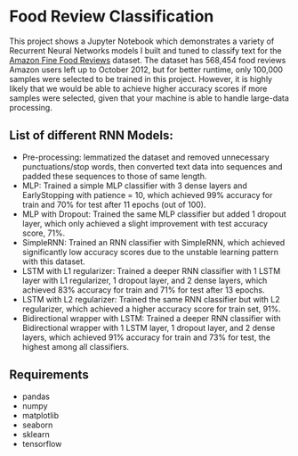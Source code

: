 # Food Review Classification

This project shows a Jupyter Notebook which demonstrates a variety of Recurrent Neural Networks models I built and tuned to classify text for the [Amazon Fine Food Reviews](https://www.kaggle.com/snap/amazon-fine-food-reviews) dataset. The dataset has 568,454 food reviews Amazon users left up to October 2012, but for better runtime, only 100,000 samples were selected to be trained in this project. However, it is highly likely that we would be able to achieve higher accuracy scores if more samples were selected, given that your machine is able to handle large-data processing.

## List of different RNN Models:

* Pre-processing: lemmatized the dataset and removed unnecessary punctuations/stop words, then converted text data into sequences and padded these sequences to those of same length.
* MLP: Trained a simple MLP classifier with 3 dense layers and EarlyStopping with patience = 10, which achieved 99% accuracy for train and 70% for test after 11 epochs (out of 100).
* MLP with Dropout: Trained the same MLP classifier but added 1 dropout layer, which only achieved a slight improvement with test accuracy score, 71%.
* SimpleRNN: Trained an RNN classifier with SimpleRNN, which achieved significantly low accuracy scores due to the unstable learning pattern with this dataset.
* LSTM with L1 regularizer: Trained a deeper RNN classifier with 1 LSTM layer with L1 regularizer, 1 dropout layer, and 2 dense layers, which achieved 83% accuracy for train and 71% for test after 13 epochs.
* LSTM with L2 regularizer: Trained the same RNN classifier but with L2 regularizer, which achieved a higher accuracy score for train set, 91%.
* Bidirectional wrapper with LSTM: Trained a deeper RNN classifier with Bidirectional wrapper with 1 LSTM layer, 1 dropout layer, and 2 dense layers, which achieved 91% accuracy for train and 73% for test, the highest among all classifiers.

## Requirements

* pandas
* numpy
* matplotlib
* seaborn
* sklearn
* tensorflow
